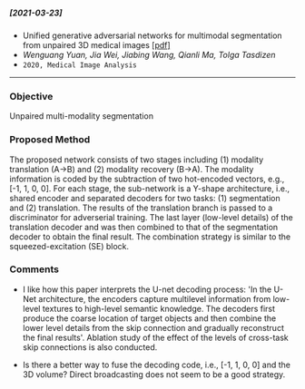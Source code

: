 ##### [2021-03-23]
-  Unified generative adversarial networks for multimodal segmentation from unpaired 3D medical images [[pdf]](https://reader.elsevier.com/reader/sd/pii/S1361841520300955?token=DAF223683D23794B9A440988BDE5B128DEF9EC94CBC4A52F1DA219787873814824DB86A9F0EF83D21F9543CBB9D7471E) 
- *Wenguang Yuan, Jia Wei, Jiabing Wang, Qianli Ma, Tolga Tasdizen*
- `2020, Medical Image Analysis`

****

### Objective
Unpaired multi-modality segmentation


### Proposed Method
The proposed network consists of two stages including (1) modality translation (A->B) and (2) modality recovery (B->A). The modality information is coded by the subtraction of two hot-encoded vectors, e.g., [-1, 1, 0, 0]. For each stage, the sub-network is a Y-shape architecture, i.e., shared encoder and separated decoders for two tasks: (1) segmentation and (2) translation. The results of the translation branch is passed to a discriminator for adverserial training. The last layer (low-level details) of the translation decoder and was then combined to that of the segmentation decoder to obtain the final result. The combination strategy is similar to the squeezed-excitation (SE) block.

### Comments
- I like how this paper interprets the U-net decoding process: 'In the U-Net architecture, the encoders capture multilevel information from low-level textures to high-level semantic knowledge. The decoders first produce the coarse location of target objects and then combine the lower level details from the skip connection and gradually reconstruct the final results'. Ablation study of the effect of the levels of cross-task skip connections is also conducted.  

- Is there a better way to fuse the decoding code, i.e., [-1, 1, 0, 0] and the 3D volume? Direct broadcasting does not seem to be a good strategy.